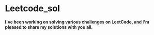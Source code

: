 # Leetcode_sol
**I've been working on solving various challenges on LeetCode, and I'm pleased to share my solutions with you all.**

